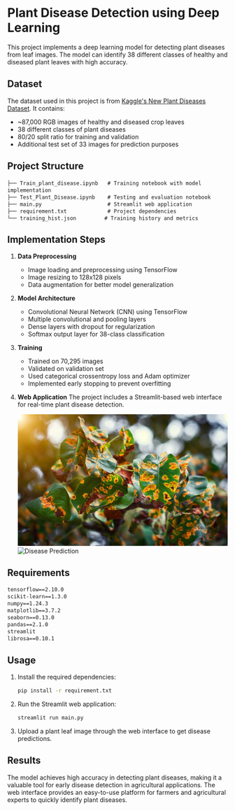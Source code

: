 # Plant Disease Detection using Deep Learning

This project implements a deep learning model for detecting plant diseases from leaf images. The model can identify 38 different classes of healthy and diseased plant leaves with high accuracy.

## Dataset

The dataset used in this project is from [Kaggle's New Plant Diseases Dataset](https://www.kaggle.com/datasets/vipoooool/new-plant-diseases-dataset). It contains:
- ~87,000 RGB images of healthy and diseased crop leaves
- 38 different classes of plant diseases
- 80/20 split ratio for training and validation
- Additional test set of 33 images for prediction purposes

## Project Structure

```
├── Train_plant_disease.ipynb   # Training notebook with model implementation
├── Test_Plant_Disease.ipynb    # Testing and evaluation notebook
├── main.py                     # Streamlit web application
├── requirement.txt             # Project dependencies
└── training_hist.json         # Training history and metrics
```

## Implementation Steps

1. **Data Preprocessing**
   - Image loading and preprocessing using TensorFlow
   - Image resizing to 128x128 pixels
   - Data augmentation for better model generalization

2. **Model Architecture**
   - Convolutional Neural Network (CNN) using TensorFlow
   - Multiple convolutional and pooling layers
   - Dense layers with dropout for regularization
   - Softmax output layer for 38-class classification

3. **Training**
   - Trained on 70,295 images
   - Validated on validation set
   - Used categorical crossentropy loss and Adam optimizer
   - Implemented early stopping to prevent overfitting

4. **Web Application**
   The project includes a Streamlit-based web interface for real-time plant disease detection.

   ![Web App Interface](home_page.jpeg)
   ![Disease Prediction](prediction_page.jpeg)

## Requirements

```
tensorflow==2.10.0
scikit-learn==1.3.0
numpy==1.24.3
matplotlib==3.7.2
seaborn==0.13.0
pandas==2.1.0
streamlit
librosa==0.10.1
```

## Usage

1. Install the required dependencies:
   ```bash
   pip install -r requirement.txt
   ```

2. Run the Streamlit web application:
   ```bash
   streamlit run main.py
   ```

3. Upload a plant leaf image through the web interface to get disease predictions.

## Results

The model achieves high accuracy in detecting plant diseases, making it a valuable tool for early disease detection in agricultural applications. The web interface provides an easy-to-use platform for farmers and agricultural experts to quickly identify plant diseases.
